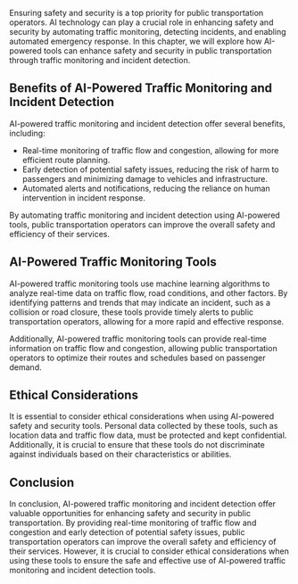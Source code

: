 
Ensuring safety and security is a top priority for public transportation operators. AI technology can play a crucial role in enhancing safety and security by automating traffic monitoring, detecting incidents, and enabling automated emergency response. In this chapter, we will explore how AI-powered tools can enhance safety and security in public transportation through traffic monitoring and incident detection.

Benefits of AI-Powered Traffic Monitoring and Incident Detection
----------------------------------------------------------------

AI-powered traffic monitoring and incident detection offer several benefits, including:

* Real-time monitoring of traffic flow and congestion, allowing for more efficient route planning.
* Early detection of potential safety issues, reducing the risk of harm to passengers and minimizing damage to vehicles and infrastructure.
* Automated alerts and notifications, reducing the reliance on human intervention in incident response.

By automating traffic monitoring and incident detection using AI-powered tools, public transportation operators can improve the overall safety and efficiency of their services.

AI-Powered Traffic Monitoring Tools
-----------------------------------

AI-powered traffic monitoring tools use machine learning algorithms to analyze real-time data on traffic flow, road conditions, and other factors. By identifying patterns and trends that may indicate an incident, such as a collision or road closure, these tools provide timely alerts to public transportation operators, allowing for a more rapid and effective response.

Additionally, AI-powered traffic monitoring tools can provide real-time information on traffic flow and congestion, allowing public transportation operators to optimize their routes and schedules based on passenger demand.

Ethical Considerations
----------------------

It is essential to consider ethical considerations when using AI-powered safety and security tools. Personal data collected by these tools, such as location data and traffic flow data, must be protected and kept confidential. Additionally, it is crucial to ensure that these tools do not discriminate against individuals based on their characteristics or abilities.

Conclusion
----------

In conclusion, AI-powered traffic monitoring and incident detection offer valuable opportunities for enhancing safety and security in public transportation. By providing real-time monitoring of traffic flow and congestion and early detection of potential safety issues, public transportation operators can improve the overall safety and efficiency of their services. However, it is crucial to consider ethical considerations when using these tools to ensure the safe and effective use of AI-powered traffic monitoring and incident detection tools.

